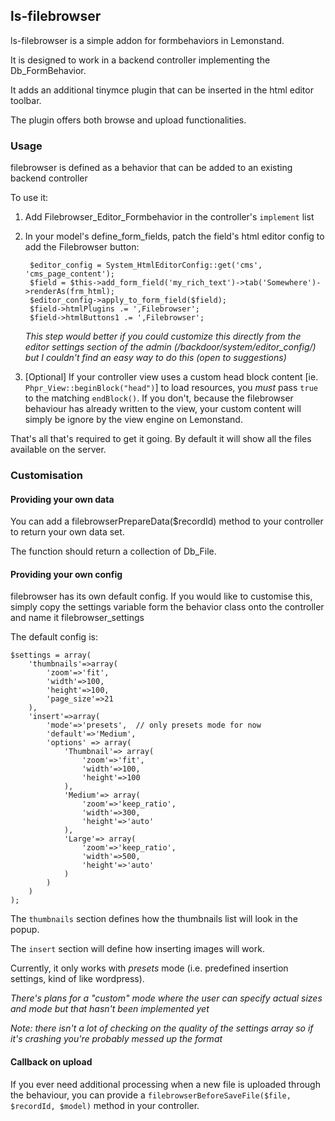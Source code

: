 ls-filebrowser
---------------------

ls-filebrowser is a simple addon for formbehaviors in Lemonstand.

It is designed to work in a backend controller implementing the Db_FormBehavior.

It adds an additional tinymce plugin that can be inserted in the html editor toolbar.

The plugin offers both browse and upload functionalities.

### Usage

filebrowser is defined as a behavior that can be added to an existing backend controller

To use it:

1. Add Filebrowser_Editor_Formbehavior in the controller's `implement` list
2. In your model's define_form_fields, patch the field's html editor config to add the Filebrowser button:
	
	
		$editor_config = System_HtmlEditorConfig::get('cms', 'cms_page_content');
		$field = $this->add_form_field('my_rich_text')->tab('Somewhere')->renderAs(frm_html);
		$editor_config->apply_to_form_field($field);
		$field->htmlPlugins .= ',Filebrowser';
		$field->htmlButtons1 .= ',Filebrowser';
	
	
	_This step would better if you could customize this directly from the editor settings section of the admin (/backdoor/system/editor_config/) but I couldn't find an easy way to do this (open to suggestions)_
	
3. [Optional] If your controller view uses a custom head block content [ie. `Phpr_View::beginBlock("head")`] to load resources, you *must* pass `true` to the matching `endBlock()`.
	If you don't, because the filebrowser behaviour has already written to the view, your custom content will simply be ignore by the view engine on Lemonstand.
	
That's all that's required to get it going. By default it will show all the files available on the server.

### Customisation

#### Providing your own data

You can add a filebrowserPrepareData($recordId) method to your controller to return your own data set.

The function should return a collection of Db_File.

#### Providing your own config

filebrowser has its own default config. If you would like to customise this, simply copy the settings variable form the behavior class onto the controller and name it filebrowser_settings


The default config is:

	$settings = array(
		'thumbnails'=>array(
			'zoom'=>'fit',
			'width'=>100,
			'height'=>100,
			'page_size'=>21
		),
		'insert'=>array(
			'mode'=>'presets',	// only presets mode for now
			'default'=>'Medium',
			'options' => array(
				'Thumbnail'=> array(
					'zoom'=>'fit',
					'width'=>100,
					'height'=>100
				),
				'Medium'=> array(
					'zoom'=>'keep_ratio',
					'width'=>300,
					'height'=>'auto'
				),
				'Large'=> array(
					'zoom'=>'keep_ratio',
					'width'=>500,
					'height'=>'auto'
				)
			)
		)
	);

The `thumbnails` section defines how the thumbnails list will look in the popup.

The `insert` section will define how inserting images will work.

Currently, it only works with _presets_ mode (i.e. predefined insertion settings, kind of like wordpress).

_There's plans for a "custom" mode where the user can specify actual sizes and mode but that hasn't been implemented yet_

_Note: there isn't a lot of checking on the quality of the settings array so if it's crashing you're probably messed up the format_

#### Callback on upload

If you ever need additional processing when a new file is uploaded through the behaviour, you can provide a `filebrowserBeforeSaveFile($file, $recordId, $model)` method in your controller.

